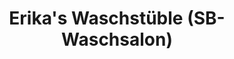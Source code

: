 ---
title: "Erika's Waschstüble (SB-Waschsalon)"
url: /bad-duerrheim/erikas-waschstueble-sb-waschsalon/
shop: Wäscherei
---